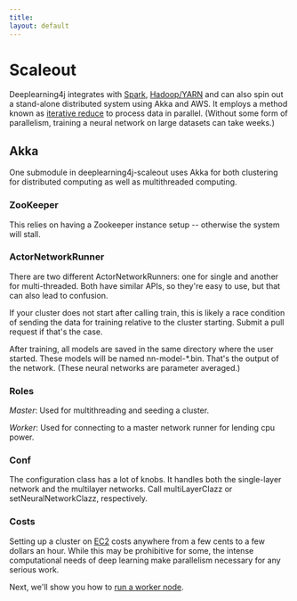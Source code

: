 ```yaml
---
title: 
layout: default
---
```


# Scaleout

Deeplearning4j integrates with [Spark](http://deeplearning4j.org/gpu_aws.html), [Hadoop/YARN](https://github.com/deeplearning4j/deeplearning4j/tree/master/deeplearning4j-scaleout/hadoop-yarn) and can also spin out a stand-alone distributed system using Akka and AWS. It employs a method known as [iterative reduce](../iterativereduce) to process data in parallel. (Without some form of parallelism, training a neural network on large datasets can take weeks.)

## Akka

One submodule in deeplearning4j-scaleout uses Akka for both clustering for distributed computing as well as multithreaded computing. 

### ZooKeeper

This relies on having a Zookeeper instance setup -- otherwise the system will stall.

### ActorNetworkRunner

There are two different ActorNetworkRunners: one for single and another for multi-threaded. Both have similar APIs, so they're easy to use, but that can also lead to confusion.

If your cluster does not start after calling train, this is likely a race condition of sending the data for training relative to the cluster starting. Submit a pull request if that's the case.

After training, all models are saved in the same directory where the user started. These models will be named nn-model-*.bin. That's the output of the network. (These neural networks are parameter averaged.)

### Roles

*Master*: Used for multithreading and seeding a cluster.

*Worker*: Used for connecting to a master network runner for lending cpu power.

### Conf

The configuration class has a lot of knobs. It handles both the single-layer network and the multilayer networks. Call multiLayerClazz or setNeuralNetworkClazz, respectively. 

### Costs

Setting up a cluster on [EC2](https://aws.amazon.com/ec2/) costs anywhere from a few cents to a few dollars an hour. While this may be prohibitive for some, the intense computational needs of deep learning make parallelism necessary for any serious work. 

Next, we'll show you how to [run a worker node](../distributed.html).
